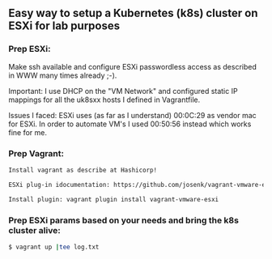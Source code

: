 ## Easy way to setup a Kubernetes (k8s) cluster on ESXi for lab purposes

### Prep ESXi:
Make ssh available and configure ESXi passwordless access as
described in WWW many times already ;-).

Important:
I use DHCP on the "VM Network" and configured static IP mappings
for all the uk8sxx hosts I defined in Vagrantfile.

Issues I faced:
ESXi uses (as far as I understand) 00:0C:29 as vendor mac for ESXi.
In order to automate VM's I used 00:50:56 instead which works fine for me. 

### Prep Vagrant:

```bash
Install vagrant as describe at Hashicorp!

ESXi plug-in idocumentation: https://github.com/josenk/vagrant-vmware-esxi

Install plugin: vagrant plugin install vagrant-vmware-esxi

```

### Prep ESXi params based on your needs and bring the k8s cluster alive:

```bash
$ vagrant up |tee log.txt
```

